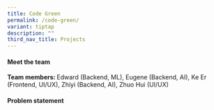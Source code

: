 ```yaml
---
title: Code Green
permalink: /code-green/
variant: tiptap
description: ""
third_nav_title: Projects
---
```

<h4>Meet the team</h4>
<p></p>
<p><strong>Team members: </strong>Edward (Backend, ML), Eugene (Backend,
AI), Ke Er (Frontend, UI/UX), Zhiyi (Backend, AI), Zhuo Hui (UI/UX)</p>
<h4>Problem statement</h4>
<p></p>